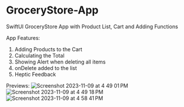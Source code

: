 # GroceryStore-App
SwiftUI GroceryStore App with Product List, Cart and Adding Functions

App Features: 
1. Adding Products to the Cart
2. Calculating the Total
3. Showing Alert when deleting all items
4. onDelete added to the list
5. Heptic Feedback


Previews: 
![Screenshot 2023-11-09 at 4 49 01 PM](https://github.com/Burenman/GroceryStore-App/assets/102731422/fed24dd6-fcb6-446f-8816-c6f17af222e8)
![Screenshot 2023-11-09 at 4 49 18 PM](https://github.com/Burenman/GroceryStore-App/assets/102731422/435419a7-0551-4b0a-b3a9-5e4f0688fa37)
![Screenshot 2023-11-09 at 4 58 41 PM](https://github.com/Burenman/GroceryStore-App/assets/102731422/11e90b7b-228d-411f-8a1b-2c0fcc3e0a85)

